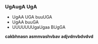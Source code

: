 ### UgAugA UgA

- UgAA UGA buuUGA
- UgAA buuGA
- UUUUUUUgaUgaa BUgGA

**cakbhnasn asmnvashvbav adjvdnvbdvdvd**
